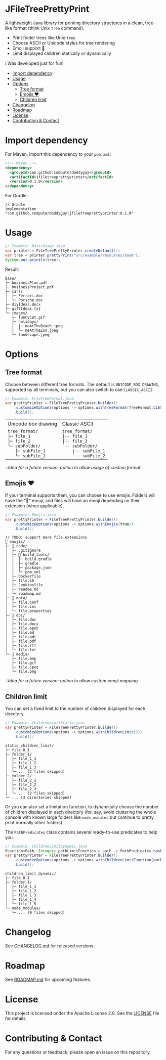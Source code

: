 # JFileTreePrettyPrint

A lightweight Java library for printing directory structures in a clean, tree-like format (think Unix `tree` command).

- Print folder trees like Unix `tree`
- Choose ASCII or Unicode styles for tree rendering
- Emoji support 🎉
- Limit displayed children statically or dynamically

ℹ️ Was developed just for fun!

* [Import dependency](#import-dependency)
* [Usage](#usage)  
* [Options](#options)
  * [Tree format](#tree-format)
  * [Emojis ❤️](#emojis-%EF%B8%8F)
  * [Children limit](#children-limit)
* [Changelog](#changelog) 
* [Roadmap](#roadmap) 
* [License](#license) 
* [Contributing & Contact](#contributing--contact) 


# Import dependency
For Maven, import this dependency to your `pom.xml`:

```xml
<!-- Maven -->
<dependency>
  <groupId>com.github.computerdaddyguy</groupId>
  <artifactId>jfiletreeprettyprinter</artifactId>
  <version>0.1.0</version>
</dependency>
```

For Gradle:
```
// Gradle
implementation "com.github.computerdaddyguy:jfiletreeprettyprinter:0.1.0"
```

# Usage
```java
// Example: BasicUsage.java
var printer = FileTreePrettyPrinter.createDefault();
var tree = printer.prettyPrint("src/example/resources/base");
System.out.println(tree);
```

Result:
```
base/
├─ businessPlan.pdf
├─ businessProject.pdf
├─ cars/
│  ├─ Ferrari.doc
│  └─ Porsche.doc
├─ diyIdeas.docx
├─ giftIdeas.txt
└─ images/
   ├─ funnyCat.gif
   ├─ holidays/
   │  ├─ meAtTheBeach.jpeg
   │  └─ meAtTheZoo.jpeg
   └─ landscape.jpeg
```

# Options

## Tree format
Choose between different tree formats.
The default is `UNICODE_BOX_DRAWING`, supported by all terminals, but you can also switch to use `CLASSIC_ASCII`.

```java
// Example: FileTreeFormat.java
var prettyPrinter = FileTreePrettyPrinter.builder()
    .customizeOptions(options -> options.withTreeFormat(TreeFormat.CLASSIC_ASCII)) // UNICODE_BOX_DRAWING (default) or CLASSIC_ASCII
    .build();
```

<table>
    <tr>
        <td>Unicode box drawing</td>
        <td>Classic ASCII</td>
    </tr>
    <tr>
        <td>
            <code>tree_format/
├─ file_1
├─ file_2
└─ subFolder/
   ├─ subFile_1
   └─ subFile_2</code>
        </td>
        <td>
            <code>tree_format/
|-- file_1
|-- file_2
`-- subFolder/
    |-- subFile_1
    `-- subFile_2</code>
        </td>
    </tr>
</table>

*💡Idea for a future version: option to allow usage of custom format*


## Emojis ❤️
If your terminal supports them, you can choose to use emojis.
Folders will have the "📂" emoji, and files will have an emoji depending on their extension (when applicable).

```java
// Example: Emojis.java
var prettyPrinter = FileTreePrettyPrinter.builder()
    .customizeOptions(options -> options.withEmojis(true))
    .build();
```

```
// TODO: support more file extensions
📂 emojis/
├─ 📂 code/
│  ├─ .gitignore
│  ├─ 📂 build_tools/
│  │  ├─ build.gradle
│  │  ├─ gradle
│  │  ├─ package.json
│  │  └─ pom.xml
│  ├─ Dockerfile
│  ├─ file.sh
│  ├─ Jenkinsfile
│  ├─ readme.md
│  └─ roadmap.md
├─ 📂 data/
│  ├─ file.conf
│  ├─ file.ini
│  └─ file.properties
├─ 📂 doc/
│  ├─ file.doc
│  ├─ file.docx
│  ├─ file.epub
│  ├─ file.md
│  ├─ file.odt
│  ├─ file.pdf
│  ├─ file.rtf
│  └─ file.txt
└─ 📂 media/
   ├─ file.bmp
   ├─ file.gif
   ├─ file.jpeg
   └─ file.png
```

*💡Idea for a future version: option to allow custom emoji mapping*

## Children limit
You can set a fixed limit to the number of children displayed for each directory.

```java
// Example: ChildrenLimitStatic.java
var prettyPrinter = FileTreePrettyPrinter.builder()
    .customizeOptions(options -> options.withChildrenLimit(3))
    .build();
```

```
static_children_limit/
├─ file_0_1
├─ folder_1/
│  ├─ file_1_1
│  ├─ file_1_2
│  ├─ file_1_3
│  └─ ... (2 files skipped)
├─ folder_2/
│  ├─ file_2_1
│  ├─ file_2_2
│  ├─ file_2_3
│  └─ ... (2 files skipped)
└─ ... (3 directories skipped)

```

Or you can also set a limitation function, to dynamically choose the number of children displayed in each directory (for, say, avoid cluttering the whole console with known large folders like `node_modules` but continue to pretty print normally other folders).

The `PathPredicates` class contains several ready-to-use predicates to help you.

```java
// Example: ChildrenLimitDynamic.java
Function<Path, Integer> pathLimitFunction = path -> PathPredicates.hasName(path, "node_modules") ? 0 : -1; // Negative value means "no limit"
var prettyPrinter = FileTreePrettyPrinter.builder()
    .customizeOptions(options -> options.withChildrenLimitFunction(pathLimitFunction)) 
    .build();
```
```
children_limit_dynamic/
├─ file_0_1
├─ folder_1/
│  ├─ file_1_1
│  ├─ file_1_2
│  ├─ file_1_3
│  ├─ file_1_4
│  └─ file_1_5
└─ node_modules/
   └─ ... (9 files skipped)
```

# Changelog
See [CHANGELOG.md](CHANGELOG.md) for released versions.

# Roadmap
See [ROADMAP.md](ROADMAP.md) for upcoming features.

# License
This project is licensed under the Apache License 2.0. See the [LICENSE](LICENSE) file for details.

# Contributing & Contact
For any questions or feedback, please open an issue on this repository.
	
